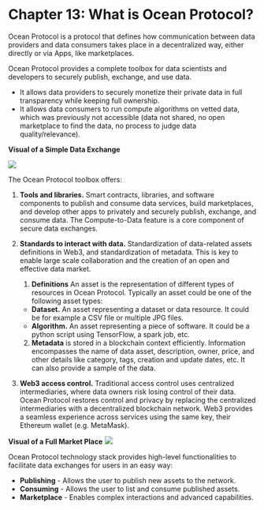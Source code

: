 # Chapter 13: What is Ocean Protocol?

<dialog character="mantaray">It's an entire ecosystem that lies in the depths of the Ocean. It's dark and mystical, but the creatures here are warm and welcoming</dialog>

Ocean Protocol is a protocol that defines how communication between data providers and data consumers takes place in a decentralized way, either directly or via Apps, like marketplaces.

Ocean Protocol provides a complete toolbox for data scientists and developers to securely publish, exchange, and use data.

- It allows data providers to securely monetize their private data in full transparency while keeping full ownership.
- It allows data consumers to run compute algorithms on vetted data, which was previously not accessible (data not shared, no open marketplace to find the data, no process to judge data quality/relevance).

**Visual of a Simple Data Exchange**

<img src="/images/chapter13_0.png" />

The Ocean Protocol toolbox offers:

1. **Tools and libraries.** Smart contracts, libraries, and software components to publish and consume data services, build marketplaces, and develop other apps to privately and securely publish, exchange, and consume data. The Compute-to-Data feature is a core component of secure data exchanges.

2. **Standards to interact with data.** Standardization of data-related assets definitions in Web3, and standardization of metadata. This is key to enable large scale collaboration and the creation of an open and effective data market.

    1. **Definitions** An asset is the representation of different types of resources in Ocean Protocol. Typically an asset could be one of the following asset types:
      - **Dataset.** An asset representing a dataset or data resource. It could be for example a CSV file or multiple JPG files.
      - **Algorithm.** An asset representing a piece of software. It could be a python script using TensorFlow, a spark job, etc.
    2. **Metadata** is stored in a blockchain context efficiently. Information encompasses the name of data asset, description, owner, price, and other details like category, tags, creation and update dates, etc. It can also provide a sample of the data.

3. **Web3 access control.** Traditional access control uses centralized intermediaries, where data owners risk losing control of their data. Ocean Protocol restores control and privacy by replacing the centralized intermediaries with a decentralized blockchain network. Web3 provides a seamless experience across services using the same key, their Ethereum wallet (e.g. MetaMask).

**Visual of a Full Market Place**
<img src="/images/chapter13_1.png" />

Ocean Protocol technology stack provides high-level functionalities to facilitate data exchanges for users in an easy way:

- **Publishing** - Allows the user to publish new assets to the network.
- **Consuming** - Allows the user to list and consume published assets. 
- **Marketplace** - Enables complex interactions and advanced capabilities.
